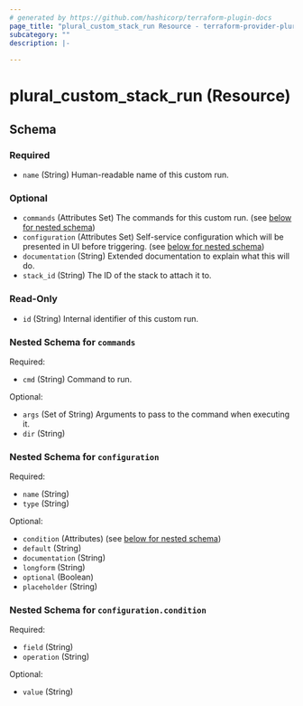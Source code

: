 ```yaml
---
# generated by https://github.com/hashicorp/terraform-plugin-docs
page_title: "plural_custom_stack_run Resource - terraform-provider-plural"
subcategory: ""
description: |-
  
---
```


# plural_custom_stack_run (Resource)





<!-- schema generated by tfplugindocs -->
## Schema

### Required

- `name` (String) Human-readable name of this custom run.

### Optional

- `commands` (Attributes Set) The commands for this custom run. (see [below for nested schema](#nestedatt--commands))
- `configuration` (Attributes Set) Self-service configuration which will be presented in UI before triggering. (see [below for nested schema](#nestedatt--configuration))
- `documentation` (String) Extended documentation to explain what this will do.
- `stack_id` (String) The ID of the stack to attach it to.

### Read-Only

- `id` (String) Internal identifier of this custom run.

<a id="nestedatt--commands"></a>
### Nested Schema for `commands`

Required:

- `cmd` (String) Command to run.

Optional:

- `args` (Set of String) Arguments to pass to the command when executing it.
- `dir` (String)


<a id="nestedatt--configuration"></a>
### Nested Schema for `configuration`

Required:

- `name` (String)
- `type` (String)

Optional:

- `condition` (Attributes) (see [below for nested schema](#nestedatt--configuration--condition))
- `default` (String)
- `documentation` (String)
- `longform` (String)
- `optional` (Boolean)
- `placeholder` (String)

<a id="nestedatt--configuration--condition"></a>
### Nested Schema for `configuration.condition`

Required:

- `field` (String)
- `operation` (String)

Optional:

- `value` (String)
